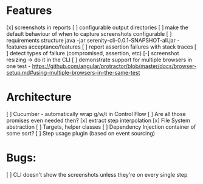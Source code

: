 # Features

[x] screenshots in reports
[ ] configurable output directories
    [ ] make the default behaviour of when to capture screenshots configurable
[ ] requirements structure      java -jar serenity-cli-0.0.1-SNAPSHOT-all.jar -features acceptance/features
[ ] report assertion failures with stack traces
[ ] detect types of failure (compromised, assertion, etc)
[-] screenshot resizing -> do it in the CLI
[ ] demonstrate support for multiple browsers in one test - https://github.com/angular/protractor/blob/master/docs/browser-setup.md#using-multiple-browsers-in-the-same-test

# Architecture

[ ] Cucumber - automatically wrap g/w/t in Control Flow
    [ ] Are all those promises even needed then?
[x] extract step interpolation
[x] File System abstraction
[ ] Targets, helper classes
[ ] Dependency Injection container of some sort?
[ ] Step usage plugin (based on event sourcing)

# Bugs:

[ ] CLI doesn't show the screenshots unless they're on every single step